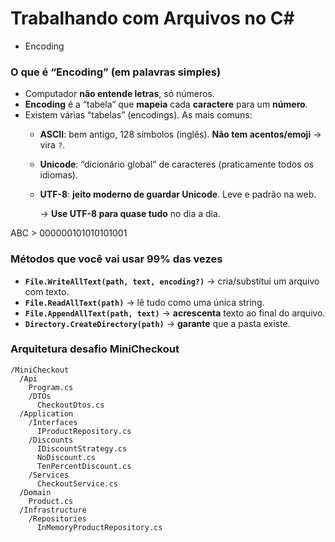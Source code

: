 # Trabalhando com Arquivos no C#

- Encoding

### O que é “Encoding” (em palavras simples)

- Computador **não entende letras**, só números.
- **Encoding** é a “tabela” que **mapeia** cada **caractere** para um **número**.
- Existem várias “tabelas” (encodings). As mais comuns:
    - **ASCII**: bem antigo, 128 símbolos (inglês). **Não tem acentos/emoji** → vira `?`.
    - **Unicode**: “dicionário global” de caracteres (praticamente todos os idiomas).
    - **UTF-8**: **jeito moderno de guardar Unicode**. Leve e padrão na web.
        
        → **Use UTF-8 para quase tudo** no dia a dia.

ABC > 000000101010101001

### Métodos que você vai usar 99% das vezes

- **`File.WriteAllText(path, text, encoding?)`** → cria/substitui um arquivo com texto.
- **`File.ReadAllText(path)`** → lê tudo como uma única string.
- **`File.AppendAllText(path, text)`** → **acrescenta** texto ao final do arquivo.
- **`Directory.CreateDirectory(path)`** → **garante** que a pasta existe.


### Arquitetura desafio MiniCheckout

```
/MiniCheckout
  /Api
    Program.cs
    /DTOs
      CheckoutDtos.cs
  /Application
    /Interfaces
      IProductRepository.cs
    /Discounts
      IDiscountStrategy.cs
      NoDiscount.cs
      TenPercentDiscount.cs
    /Services
      CheckoutService.cs
  /Domain
    Product.cs
  /Infrastructure
    /Repositories
      InMemoryProductRepository.cs
```
